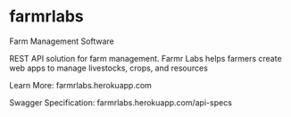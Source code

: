 # farmrlabs
Farm Management Software

REST API solution for farm management. Farmr Labs helps farmers create web apps to manage livestocks, crops, and resources

Learn More:
farmrlabs.herokuapp.com

Swagger Specification:
farmrlabs.herokuapp.com/api-specs
